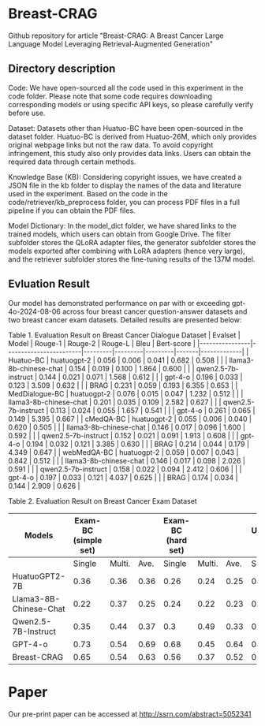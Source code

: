 # Breast-CRAG

Github repository for article "Breast-CRAG: A Breast Cancer Large Language Model Leveraging Retrieval-Augmented Generation"

## Directory description

Code: We have open-sourced all the code used in this experiment in the code folder. Please note that some code requires downloading corresponding models or using specific API keys, so please carefully verify before use.

Dataset: Datasets other than Huatuo-BC have been open-sourced in the dataset folder. Huatuo-BC is derived from Huatuo-26M, which only provides original webpage links but not the raw data. To avoid copyright infringement, this study also only provides data links. Users can obtain the required data through certain methods.

Knowledge Base (KB): Considering copyright issues, we have created a JSON file in the kb folder to display the names of the data and literature used in the experiment. Based on the code in the code/retriever/kb_preprocess folder, you can process PDF files in a full pipeline if you can obtain the PDF files.

Model Dictionary: In the model_dict folder, we have shared links to the trained models, which users can obtain from Google Drive. The filter subfolder stores the QLoRA adapter files, the generator subfolder stores the models exported after combining with LoRA adapters (hence very large), and the retriever subfolder stores the fine-tuning results of the 137M model.

## Evluation Result
Our model has demonstrated performance on par with or exceeding gpt-4o-2024-08-06 across four breast cancer question-answer datasets and two breast cancer exam datasets. Detailed results are presented below:

Table 1. Evaluation Result on Breast Cancer Dialogue Dataset
| Evalset        | Model                  | Rouge-1 | Rouge-2 | Rouge-L | Bleu  | Bert-score  |
|----------------|------------------------|---------|---------|---------|-------|-------------|
| Huatuo-BC      | huatuogpt-2            | 0.056   | 0.006   | 0.041   | 0.682 | 0.508       |
|                | llama3-8b-chinese-chat | 0.154   | 0.019   | 0.100   | 1.864 | 0.600       |
|                | qwen2.5-7b-instruct    | 0.144   | 0.021   | 0.071   | 1.568 | 0.612       |
|                | gpt-4-o                | 0.196   | 0.033   | 0.123   | 3.509 | 0.632       |
|                | BRAG                   | 0.231   | 0.059   | 0.193   | 6.355 | 0.653       |
| MedDialogue-BC | huatuogpt-2            | 0.076   | 0.015   | 0.047   | 1.232 | 0.512       |
|                | llama3-8b-chinese-chat | 0.201   | 0.035   | 0.109   | 2.582 | 0.627       |
|                | qwen2.5-7b-instruct    | 0.113   | 0.024   | 0.055   | 1.657 | 0.541       |
|                | gpt-4-o                | 0.261   | 0.065   | 0.149   | 5.395 | 0.667       |
| cMedQA-BC      | huatuogpt-2            | 0.055 | 0.006 | 0.040 | 0.620 | 0.505  |
|                | llama3-8b-chinese-chat | 0.146 | 0.017 | 0.096 | 1.600 | 0.592  |
|                | qwen2.5-7b-instruct    | 0.152 | 0.021 | 0.091 | 1.913 | 0.608  |
|                | gpt-4-o                | 0.194 | 0.032 | 0.121 | 3.385 | 0.630  |
|                | BRAG                   | 0.214 | 0.044 | 0.179 | 4.349 | 0.647  |
| webMedQA-BC    | huatuogpt-2            | 0.059 | 0.007 | 0.043 | 0.842 | 0.512  |
|                | llama3-8b-chinese-chat | 0.146 | 0.017 | 0.098 | 2.026 | 0.591  |
|                | qwen2.5-7b-instruct    | 0.158 | 0.022 | 0.094 | 2.412 | 0.606  |
|                | gpt-4-o                | 0.197 | 0.033 | 0.121 | 4.037 | 0.625  |
|                | BRAG                   | 0.174 | 0.034 | 0.144 | 2.909 | 0.626  |


Table 2. Evaluation Result on Breast Cancer Exam Dataset

| Models                 | Exam-BC (simple set) |        |      | Exam-BC (hard set) |        |      | USMLE-BC  |
|------------------------|----------------------|--------|------|--------------------|--------|------|-----------|
|                        | Single               | Multi. | Ave. | Single             | Multi. | Ave. | Single    |
| HuatuoGPT2-7B          | 0.36                 | 0.36   | 0.36 | 0.26               | 0.24   | 0.25 | 0.48      |
| Llama3-8B-Chinese-Chat | 0.22                 | 0.37   | 0.25 | 0.24               | 0.22   | 0.23 | 0.49      |
| Qwen2.5-7B-Instruct    | 0.35                 | 0.44   | 0.37 | 0.3                | 0.49   | 0.33 | 0.41      |
| GPT-4-o                | 0.73                 | 0.54   | 0.69 | 0.68               | 0.45   | 0.64 | 0.81      |
| Breast-CRAG            | 0.65                 | 0.54   | 0.63 | 0.56               | 0.37   | 0.52 | 0.81      |

# Paper
Our pre-print paper can be accessed at http://ssrn.com/abstract=5052341
